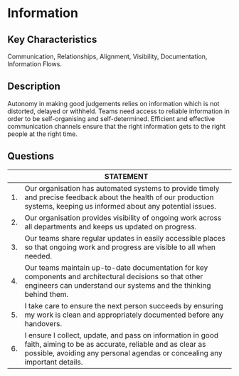 # Information

## Key Characteristics
Communication, Relationships, Alignment, Visibility, Documentation, Information Flows.

## Description
Autonomy in making good judgements relies on information which is not distorted, delayed or withheld. Teams need access to reliable information in order to be self-organising and self-determined. Efficient and effective communication channels ensure that the right information gets to the right people at the right time.

## Questions

| | STATEMENT  	| 
|---	|---	|
| 1. | Our organisation has automated systems to provide timely and precise feedback about the health of our production systems, keeping us informed about any potential issues.	|  
| 2. | Our organisation provides visibility of ongoing work across all departments and keeps us updated on progress.	|   	
| 3. | Our teams share regular updates in easily accessible places so that ongoing work and progress are visible to all when needed. |  
| 4. | Our teams maintain up-to-date documentation for key components and architectural decisions so that other engineers can understand our systems and the thinking behind them.	| 
| 5. | I take care to ensure the next person succeeds by ensuring my work is clean and appropriately documented before any handovers.	|
| 6. | I ensure I collect, update, and pass on information in good faith, aiming to be as accurate, reliable and as clear as possible, avoiding any personal agendas or concealing any important details. |
